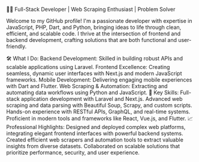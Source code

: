 👨‍💻 Full-Stack Developer | Web Scraping Enthusiast | Problem Solver

Welcome to my GitHub profile! I'm a passionate developer with expertise in JavaScript, PHP, Dart, and Python, bringing ideas to life through clean, efficient, and scalable code. I thrive at the intersection of frontend and backend development, crafting solutions that are both functional and user-friendly.

🛠️ What I Do:
Backend Development: Skilled in building robust APIs and scalable applications using Laravel.
Frontend Excellence: Creating seamless, dynamic user interfaces with Next.js and modern JavaScript frameworks.
Mobile Development: Delivering engaging mobile experiences with Dart and Flutter.
Web Scraping & Automation: Extracting and automating data workflows using Python and JavaScript.
🌟 Key Skills:
Full-stack application development with Laravel and Next.js.
Advanced web scraping and data parsing with Beautiful Soup, Scrapy, and custom scripts.
Hands-on experience with RESTful APIs, GraphQL, and real-time systems.
Proficient in modern tools and frameworks like React, Vue.js, and Flutter.
📈 Professional Highlights:
Designed and deployed complex web platforms, integrating elegant frontend interfaces with powerful backend systems.
Created efficient web scrapers and automation tools to extract valuable insights from diverse datasets.
Collaborated on scalable solutions that prioritize performance, security, and user experience.
